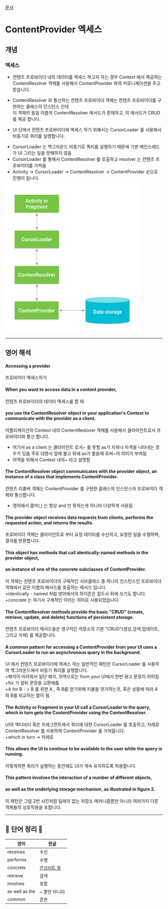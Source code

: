 [문서](https://developer.android.com/guide/topics/providers/content-provider-basics#ClientProvider)    
    
# ContentProvider 엑세스    
   
## 개념   
   
### 엑세스
+ 컨텐츠 프로바이더 내의 데이터를 엑세스 하고자 하는 경우 Context 에서 제공하는 ContentResolver 객체를 사용해서 
ContentProvider 와의 커뮤니케이션을 주고 받습니다.    
- ContentResolver 와 통신하는 컨텐츠 프로바이더 객체는 컨텐츠 프로바이더를 구현하는 클래스의 인스턴스 인데   
    이 객체의 동일 이름의 ContentResolver 메서드가 존재하고, 이 메서드가 CRUD를 제공 합니다.   
    
+ UI 단에서 컨텐츠 프로바이더에 엑세스 하기 위해서는 CursorLoader 를 사용해서 비동기로 쿼리를 실행합니다.   
- CursorLoader 는 백그라운드 비동기로 쿼리를 실행하기 때문에 기본 메인스레드가 UI 그리는 일을 방해하지 않음    
- CursorLoader 를 통해서 ContentResolver 를 호출하고 resolver 는 컨텐츠 프로바이더를 가져옴     
- Activity -> CursorLoader -> ContentResolver -> ContentProvider 순으로 진행이 됩니다.    
    
![Alt text](https://github.com/LonerStayle/Development-English-study/blob/main/app/src/main/res/drawable/loner20210828_contentprovider.png)   
   
    
-------------------------------------------------    
## 영어 해석   
#### Accessing a provider    
프로바이더 엑세스하기    
    
#### When you want to access data in a content provider,    
컨텐츠 프로바이더의 데이터 엑세스를 할 때   
    
#### you use the ContentResolver object in your application's Context to communicate with the provider as a client.    
어플리케이션의 Context 내의 ContentReslover 객체를 사용해서 클라이언트로서 프로바이더와 통신 합니다.   
+ 여기서 as a client 는 클라이언트 로서~ 를 뜻함 as가 지위나 자격을 나타내는 경우가 있음 주로 대명사 앞에 붙고
뒤에 as가 붙을때 로써~의 의미가 부여됨    
+ 의역을 위해서 Context 내의~ 라고 설명함    
    
#### The ContentResolver object communicates with the provider object, an instance of a class that implements ContentProvider.    
컨텐츠 리졸버 객체는 ContentProvider 를 구현한 클래스의 인스턴스의 프로바이더 객체와 통신합니다.   
+ 영어에서 콤마(,) 는 항상 and 만 뜻하는게 아니라 다양하게 사용됨    
    
#### The provider object receives data requests from clients, performs the requested action, and returns the results.   
프로바이더 객체는 클라이언트로 부터 요청 데이타를 수신하고, 요청한 일을 수행하며, 결과를 반환합니다.   
    
#### This object has methods that call identically-named methods in the provider object,
#### an instance of one of the concrete subclasses of ContentProvider.   
이 객체는 컨텐츠 프로바이더의 구체적인 서브클래스 중 하나의 인스턴스인 프로바이더 객체에서 같은 이름의 메서드를 호출하는 메서드 입니다.    
+identically - named 처럼 영어에서의 하이픈은 접두사 뒤에 쓰기도 합니다.   
+concrete 는 여기서 구체적인 이라는 의미로 사용되었습니다.   
     
#### The ContentResolver methods provide the basic "CRUD" (create, retrieve, update, and delete) functions of persistent storage.   
컨텐츠 프로바이더 메서드들은 영구적인 저장소의 기본 "CRUD"(생성,검색,업데이트,그리고 삭제) 를 제공합니다.   
    
#### A common pattern for accessing a ContentProvider from your UI uses a CursorLoader to run an asynchronous query in the background.    
UI 에서 컨텐츠 프로바이더에 엑세스 하는 일반적인 패턴은 CursorLoader 를 사용하여 백그라운드에서 비동기 쿼리를 실행합니다.   
+해석이 어려워서 일단 해석, 의역으로는 from your UI에서 한번 끊고 문장이 이어짐   
+for 가 앞뒤 문장을 교환해줌    
+A for B - > B 를 위한 A , 즉 B를 얻기위해 지불을 댓가하는것, 혹은 상황에 따라 A 와 B를 비교하는 말이 됨   
   
#### The Activity or Fragment in your UI call a CursorLoader to the query, which in turn gets the ContentProvider using the ContentResolver.    
UI의 액티비티 혹은 프레그먼트에서 쿼리에 대한 CursorLoader 를 호출하고, 차례로 ContentResolver 를 사용하여 ContentProvider 를 가져옵니다.    
+which in turn -> 차례로    
    
#### This allows the UI to continue to be available to the user while the query is running.   
이렇게하면 쿼리가 실행하는 동안에도 UI가 계속 유지하도록 허용합니다.   
   
#### This pattern involves the interaction of a number of different objects,
#### as well as the underlying storage mechanism, as illustrated in figure 2.   
이 패턴은 그림 2번 사진처럼 딜레이 없는 저장소 메커니즘뿐만 아니라 여러가지 다른 객체들의 상호작용을 포합니다.   

-----------------------------------   
   
## 📗 단어 정리 📘   
   
|영어|한글|
|---|---|
|receives | 수신|
|performs | 수행|
|concrete | [콘크리트 뜻](https://m.blog.naver.com/PostView.naver?isHttpsRedirect=true&blogId=eternity9us&logNo=221645390611)|
|retrieve | 검색|
|involves | 포함| 
|as well as the | ~ 뿐만 아니라| 
|common|흔한|



